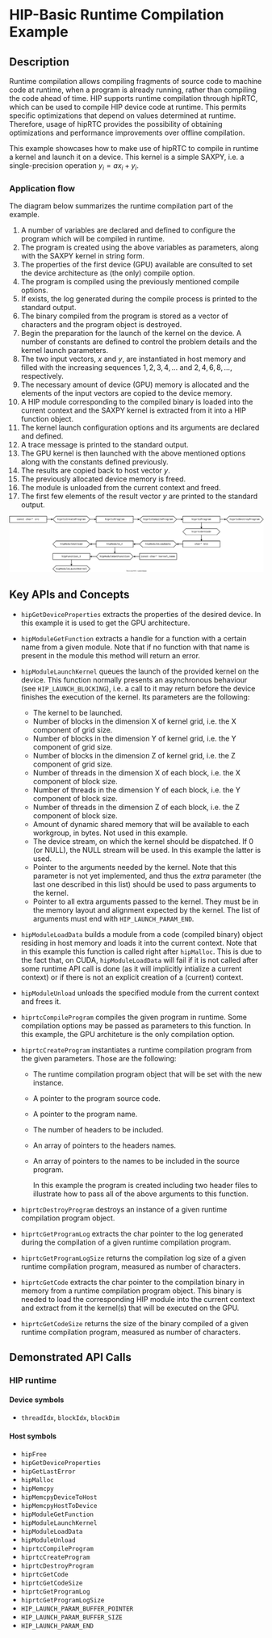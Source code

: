 # HIP-Basic Runtime Compilation Example

## Description

Runtime compilation allows compiling fragments of source code to machine code at runtime, when a program is already running, rather than compiling the code ahead of time. HIP supports runtime compilation through hipRTC, which can be used to compile HIP device code at runtime. This permits specific optimizations that depend on values determined at runtime. Therefore, usage of hipRTC provides the possibility of obtaining optimizations and performance improvements over offline compilation.

This example showcases how to make use of hipRTC to compile in runtime a kernel and launch it on a device. This kernel is a simple SAXPY, i.e. a single-precision operation $y_i=ax_i+y_i$.

### Application flow

The diagram below summarizes the runtime compilation part of the example.

1. A number of variables are declared and defined to configure the program which will be compiled in runtime.
2. The program is created using the above variables as parameters, along with the SAXPY kernel in string form.
3. The properties of the first device (GPU) available are consulted to set the device architecture as (the only) compile option.
4. The program is compiled using the previously mentioned compile options.
5. If exists, the log generated during the compile process is printed to the standard output.
6. The binary compiled from the program is stored as a vector of characters and the program object is destroyed.
7. Begin the preparation for the launch of the kernel on the device. A number of constants are defined to control the problem details and the kernel launch parameters.
8. The two input vectors, $x$ and $y$, are instantiated in host memory and filled with the increasing sequences $1, 2, 3, 4, ...$ and $2, 4, 6, 8, ...$, respectively.
9. The necessary amount of device (GPU) memory is allocated and the elements of the input vectors are copied to the device memory.
10. A HIP module corresponding to the compiled binary is loaded into the current context and the SAXPY kernel is extracted from it into a HIP function object.
11. The kernel launch configuration options and its arguments are declared and defined.
12. A trace message is printed to the standard output.
13. The GPU kernel is then launched with the above mentioned options along with the constants defined previously.
14. The results are copied back to host vector $y$.
15. The previously allocated device memory is freed.
16. The module is unloaded from the current context and freed.
17. The first few elements of the result vector $y$ are printed to the standard output.

![A diagram to visualize the runtime compilation and launch of this example](hiprtc.svg)

## Key APIs and Concepts

- `hipGetDeviceProperties` extracts the properties of the desired device. In this example it is used to get the GPU architecture.
- `hipModuleGetFunction` extracts a handle for a function with a certain name from a given module. Note that if no function with that name is present in the module this method will return an error.
- `hipModuleLaunchKernel` queues the launch of the provided kernel on the device. This function normally presents an asynchronous behaviour (see `HIP_LAUNCH_BLOCKING`), i.e. a call to it may return before the device finishes the execution of the kernel. Its parameters are the following:

  - The kernel to be launched.
  - Number of blocks in the dimension X of kernel grid, i.e. the X component of grid size.
  - Number of blocks in the dimension Y of kernel grid, i.e. the Y component of grid size.
  - Number of blocks in the dimension Z of kernel grid, i.e. the Z component of grid size.
  - Number of threads in the dimension X of each block, i.e. the X component of block size.
  - Number of threads in the dimension Y of each block, i.e. the Y component of block size.
  - Number of threads in the dimension Z of each block, i.e. the Z component of block size.
  - Amount of dynamic shared memory that will be available to each workgroup, in bytes. Not used in this example.
  - The device stream, on which the kernel should be dispatched. If 0 (or NULL), the NULL stream will be used. In this example the latter is used.
  - Pointer to the arguments needed by the kernel. Note that this parameter is not yet implemented, and thus the _extra_ parameter (the last one described in this list) should be used to pass arguments to the kernel.
  - Pointer to all extra arguments passed to the kernel. They must be in the memory layout and alignment expected by the kernel. The list of arguments must end with `HIP_LAUNCH_PARAM_END`.

- `hipModuleLoadData` builds a module from a code (compiled binary) object residing in host memory and loads it into the current context. Note that in this example this function is called right after `hipMalloc`. This is due to the fact that, on CUDA, `hipModuleLoadData` will fail if it is not called after some runtime API call is done (as it will implicitly intialize a current context) or if there is not an explicit creation of a (current) context.
- `hipModuleUnload` unloads the specified module from the current context and frees it.
- `hiprtcCompileProgram` compiles the given program in runtime. Some compilation options may be passed as parameters to this function. In this example, the GPU architeture is the only compilation option.
- `hiprtcCreateProgram` instantiates a runtime compilation program from the given parameters. Those are the following:

  - The runtime compilation program object that will be set with the new instance.
  - A pointer to the program source code.
  - A pointer to the program name.
  - The number of headers to be included.
  - An array of pointers to the headers names.
  - An array of pointers to the names to be included in the source program.

    In this example the program is created including two header files to illustrate how to pass all of the above arguments to this function.

- `hiprtcDestroyProgram` destroys an instance of a given runtime compilation program object.
- `hiprtcGetProgramLog` extracts the char pointer to the log generated during the compilation of a given runtime compilation program.
- `hiprtcGetProgramLogSize` returns the compilation log size of a given runtime compilation program, measured as number of characters.
- `hiprtcGetCode` extracts the char pointer to the compilation binary in memory from a runtime compilation program object. This binary is needed to load the corresponding HIP module into the current context and extract from it the kernel(s) that will be executed on the GPU.
- `hiprtcGetCodeSize` returns the size of the binary compiled of a given runtime compilation program, measured as number of characters.

## Demonstrated API Calls

### HIP runtime

#### Device symbols

- `threadIdx`, `blockIdx`, `blockDim`

#### Host symbols

- `hipFree`
- `hipGetDeviceProperties`
- `hipGetLastError`
- `hipMalloc`
- `hipMemcpy`
- `hipMemcpyDeviceToHost`
- `hipMemcpyHostToDevice`
- `hipModuleGetFunction`
- `hipModuleLaunchKernel`
- `hipModuleLoadData`
- `hipModuleUnload`
- `hiprtcCompileProgram`
- `hiprtcCreateProgram`
- `hiprtcDestroyProgram`
- `hiprtcGetCode`
- `hiprtcGetCodeSize`
- `hiprtcGetProgramLog`
- `hiprtcGetProgramLogSize`
- `HIP_LAUNCH_PARAM_BUFFER_POINTER`
- `HIP_LAUNCH_PARAM_BUFFER_SIZE`
- `HIP_LAUNCH_PARAM_END`

